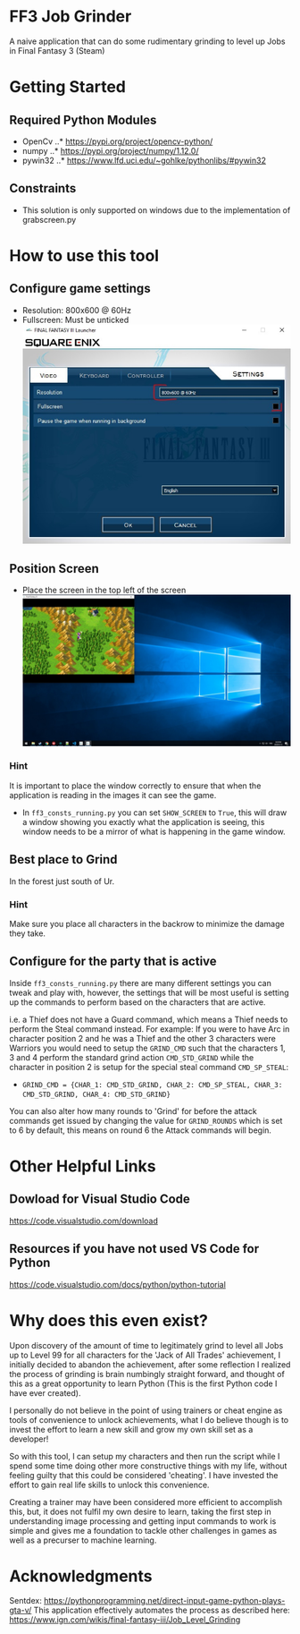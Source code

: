 # FF3 Job Grinder
A naive application that can do some rudimentary grinding to level up Jobs in Final Fantasy 3 (Steam)

# Getting Started
## Required Python Modules
* OpenCv
..* https://pypi.org/project/opencv-python/
* numpy
..* https://pypi.org/project/numpy/1.12.0/
* pywin32
..* https://www.lfd.uci.edu/~gohlke/pythonlibs/#pywin32

## Constraints
* This solution is only supported on windows due to the implementation of grabscreen.py

# How to use this tool
## Configure game settings
* Resolution: 800x600 @ 60Hz
* Fullscreen: Must be unticked
![FF3-Settings Example](https://github.com/gearsoflaw/FF3-Job-Grinder/blob/media/ff3-settings.jpg)

## Position Screen
* Place the screen in the top left of the screen
![FF3-Screen-Position Example](https://github.com/gearsoflaw/FF3-Job-Grinder/blob/media/ff3-screen-position.jpg)

### Hint
It is important to place the window correctly to ensure that when the application is reading in the images it can see the game.
* In `ff3_consts_running.py` you can set `SHOW_SCREEN` to `True`, this will draw a window showing you exactly what the application is seeing, this window needs to be a mirror of what is happening in the game window.

## Best place to Grind
In the forest just south of Ur.

### Hint
Make sure you place all characters in the backrow to minimize the damage they take.

## Configure for the party that is active
Inside `ff3_consts_running.py` there are many different settings you can tweak and play with, however, the settings that will be most useful is setting up the commands to perform based on the characters that are active.

i.e. a Thief does not have a Guard command, which means a Thief needs to perform the Steal command instead.
For example: If you were to have Arc in character position 2 and he was a Thief and the other 3 characters were Warriors you would need to setup the `GRIND_CMD` such that the characters 1, 3 and 4 perform the standard grind action `CMD_STD_GRIND` while the character in position 2 is setup for the special steal command `CMD_SP_STEAL`:
* `GRIND_CMD = {CHAR_1: CMD_STD_GRIND, CHAR_2: CMD_SP_STEAL, CHAR_3: CMD_STD_GRIND, CHAR_4: CMD_STD_GRIND}`

You can also alter how many rounds to 'Grind' for before the attack commands get issued by changing the value for `GRIND_ROUNDS` which is set to 6 by default, this means on round 6 the Attack commands will begin.

# Other Helpful Links

## Dowload for Visual Studio Code
https://code.visualstudio.com/download

## Resources if you have not used VS Code for Python
https://code.visualstudio.com/docs/python/python-tutorial

# Why does this even exist?
Upon discovery of the amount of time to legitimately grind to level all Jobs up to Level 99 for all characters for the 'Jack of All Trades' achievement, I initially decided to abandon the achievement, after some reflection I realized the process of grinding is brain numbingly straight forward, and thought of this as a great opportunity to learn Python (This is the first Python code I have ever created).

I personally do not believe in the point of using trainers or cheat engine as tools of convenience to unlock achievements, what I do believe though is to invest the effort to learn a new skill and grow my own skill set as a developer!

So with this tool, I can setup my characters and then run the script while I spend some time doing other more constructive things with my life, without feeling guilty that this could be considered 'cheating'. I have invested the effort to gain real life skills to unlock this convenience.

Creating a trainer may have been considered more efficient to accomplish this, but, it does not fulfil my own desire to learn, taking the first step in understanding image processing and getting input commands to work is simple and gives me a foundation to tackle other challenges in games as well as a precurser to machine learning.

# Acknowledgments
Sentdex: https://pythonprogramming.net/direct-input-game-python-plays-gta-v/
This application effectively automates the process as described here: https://www.ign.com/wikis/final-fantasy-iii/Job_Level_Grinding
